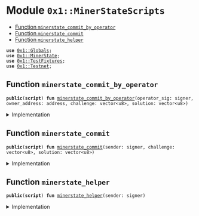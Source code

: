 
<a name="0x1_MinerStateScripts"></a>

# Module `0x1::MinerStateScripts`



-  [Function `minerstate_commit_by_operator`](#0x1_MinerStateScripts_minerstate_commit_by_operator)
-  [Function `minerstate_commit`](#0x1_MinerStateScripts_minerstate_commit)
-  [Function `minerstate_helper`](#0x1_MinerStateScripts_minerstate_helper)


<pre><code><b>use</b> <a href="Globals.md#0x1_Globals">0x1::Globals</a>;
<b>use</b> <a href="MinerState.md#0x1_MinerState">0x1::MinerState</a>;
<b>use</b> <a href="TestFixtures.md#0x1_TestFixtures">0x1::TestFixtures</a>;
<b>use</b> <a href="Testnet.md#0x1_Testnet">0x1::Testnet</a>;
</code></pre>



<a name="0x1_MinerStateScripts_minerstate_commit_by_operator"></a>

## Function `minerstate_commit_by_operator`



<pre><code><b>public</b>(<b>script</b>) <b>fun</b> <a href="ol_miner_state.md#0x1_MinerStateScripts_minerstate_commit_by_operator">minerstate_commit_by_operator</a>(operator_sig: signer, owner_address: address, challenge: vector&lt;u8&gt;, solution: vector&lt;u8&gt;)
</code></pre>



<details>
<summary>Implementation</summary>


<pre><code><b>public</b>(<b>script</b>) <b>fun</b> <a href="ol_miner_state.md#0x1_MinerStateScripts_minerstate_commit_by_operator">minerstate_commit_by_operator</a>(
    operator_sig: signer, owner_address: address,
    challenge: vector&lt;u8&gt;,
    solution: vector&lt;u8&gt;
) {
    <b>let</b> proof = <a href="MinerState.md#0x1_MinerState_create_proof_blob">MinerState::create_proof_blob</a>(
        challenge,
        <a href="Globals.md#0x1_Globals_get_difficulty">Globals::get_difficulty</a>(),
        solution
    );

    <a href="MinerState.md#0x1_MinerState_commit_state_by_operator">MinerState::commit_state_by_operator</a>(&operator_sig, owner_address, proof);
}
</code></pre>



</details>

<a name="0x1_MinerStateScripts_minerstate_commit"></a>

## Function `minerstate_commit`



<pre><code><b>public</b>(<b>script</b>) <b>fun</b> <a href="ol_miner_state.md#0x1_MinerStateScripts_minerstate_commit">minerstate_commit</a>(sender: signer, challenge: vector&lt;u8&gt;, solution: vector&lt;u8&gt;)
</code></pre>



<details>
<summary>Implementation</summary>


<pre><code><b>public</b>(<b>script</b>) <b>fun</b> <a href="ol_miner_state.md#0x1_MinerStateScripts_minerstate_commit">minerstate_commit</a>(
    sender: signer, challenge: vector&lt;u8&gt;,
    solution: vector&lt;u8&gt;
) {
    <b>let</b> proof = <a href="MinerState.md#0x1_MinerState_create_proof_blob">MinerState::create_proof_blob</a>(
        challenge,
        <a href="Globals.md#0x1_Globals_get_difficulty">Globals::get_difficulty</a>(),
        solution
    );

    <a href="MinerState.md#0x1_MinerState_commit_state">MinerState::commit_state</a>(&sender, proof);
}
</code></pre>



</details>

<a name="0x1_MinerStateScripts_minerstate_helper"></a>

## Function `minerstate_helper`



<pre><code><b>public</b>(<b>script</b>) <b>fun</b> <a href="ol_miner_state.md#0x1_MinerStateScripts_minerstate_helper">minerstate_helper</a>(sender: signer)
</code></pre>



<details>
<summary>Implementation</summary>


<pre><code><b>public</b>(<b>script</b>) <b>fun</b> <a href="ol_miner_state.md#0x1_MinerStateScripts_minerstate_helper">minerstate_helper</a>(sender: signer) {
    <b>assert</b>(<a href="Testnet.md#0x1_Testnet_is_testnet">Testnet::is_testnet</a>(), 01);

    <a href="MinerState.md#0x1_MinerState_test_helper">MinerState::test_helper</a>(
        &sender,
        <a href="Globals.md#0x1_Globals_get_difficulty">Globals::get_difficulty</a>(),
        <a href="TestFixtures.md#0x1_TestFixtures_alice_0_easy_chal">TestFixtures::alice_0_easy_chal</a>(),
        <a href="TestFixtures.md#0x1_TestFixtures_alice_0_easy_sol">TestFixtures::alice_0_easy_sol</a>()
    );
}
</code></pre>



</details>


[//]: # ("File containing references which can be used from documentation")
[ACCESS_CONTROL]: https://github.com/diem/dip/blob/main/dips/dip-2.md
[ROLE]: https://github.com/diem/dip/blob/main/dips/dip-2.md#roles
[PERMISSION]: https://github.com/diem/dip/blob/main/dips/dip-2.md#permissions
